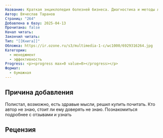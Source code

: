 ```yaml
---
Название: Краткая энциклопедия болезней бизнеса. Диагностика и методы лечения
Автор: Вячеслав Таранов
Страниц: "264"
Добавлена в базу: 2025-04-13
Прочитана: false
Начал читать: 
Закончил читать: 
Тип: "[[Книга]]"
Обложка: https://ir.ozone.ru/s3/multimedia-1-c/wc1000/6929316264.jpg
Категории:
  - менеджмент
  - эффективность
Progress: <p><progress max=0 value=0></progress></p>
Формат:
  - бумажная
---
```

## Причина добавления

Полистал, возможно, есть здравые мысли, решил купить почитать. Кто автор не знаю, стоит ли ему доверять не знаю. Познакомиться подробнее с отзывами и узнать 


## Рецензия
